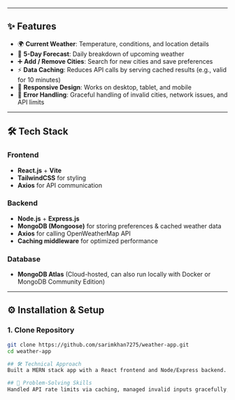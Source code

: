 
---

## ✨ Features
- 🌍 **Current Weather**: Temperature, conditions, and location details  
- 📅 **5-Day Forecast**: Daily breakdown of upcoming weather  
- ➕ **Add / Remove Cities**: Search for new cities and save preferences  
- ⚡ **Data Caching**: Reduces API calls by serving cached results (e.g., valid for 10 minutes)  
- 📱 **Responsive Design**: Works on desktop, tablet, and mobile  
- 🚨 **Error Handling**: Graceful handling of invalid cities, network issues, and API limits  

---

## 🛠️ Tech Stack
### Frontend
- **React.js** + **Vite**  
- **TailwindCSS** for styling  
- **Axios** for API communication  

### Backend
- **Node.js** + **Express.js**  
- **MongoDB (Mongoose)** for storing preferences & cached weather data  
- **Axios** for calling OpenWeatherMap API  
- **Caching middleware** for optimized performance  

### Database
- **MongoDB Atlas** (Cloud-hosted, can also run locally with Docker or MongoDB Community Edition)  

---

## ⚙️ Installation & Setup

### 1. Clone Repository
```bash
git clone https://github.com/sarimkhan7275/weather-app.git
cd weather-app

## 🛠️ Technical Approach
Built a MERN stack app with a React frontend and Node/Express backend. Integrated OpenWeatherMap API, added MongoDB for caching and user preferences, and ensured responsive UI. Implemented error handling and optimized API usage with caching.

## 🧩 Problem-Solving Skills
Handled API rate limits via caching, managed invalid inputs gracefully, improved performance with reduced API calls, and designed a scalable, user-friendly solution.
